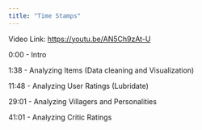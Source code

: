```yaml
---
title: "Time Stamps"
---
```


Video Link: https://youtu.be/AN5Ch9zAt-U

0:00 - Intro

1:38 - Analyzing Items (Data cleaning and Visualization)

11:48 - Analyzing User Ratings (Lubridate)

29:01 - Analyzing Villagers and Personalities

41:01 - Analyzing Critic Ratings
